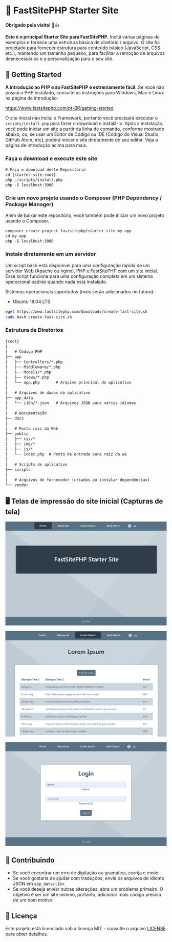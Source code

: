 # 🌟 FastSitePHP Starter Site

**Obrigado pela visita!** 🌠👍

**Este é o principal Starter Site para FastSitePHP.** Inclui várias páginas de exemplos e fornece uma estrutura básica de diretório / arquivo. O site foi projetado para fornecer estrutura para conteúdo básico (JavaScript, CSS etc.), mantendo um tamanho pequeno, para facilitar a remoção de arquivos desnecessários e a personalização para o seu site.

## :rocket: Getting Started

**A introdução ao PHP e ao FastSitePHP é extremamente fácil.** Se você não possui o PHP instalado, consulte as instruções para Windows, Mac e Linux na página de introdução:

https://www.fastsitephp.com/pt-BR/getting-started

O site inicial não inclui o Framework, portanto você precisará executar o `scripts/install.php` para fazer o download e instalá-lo. Após a instalação, você pode iniciar um site a partir da linha de comando, conforme mostrado abaixo, ou, se usar um Editor de Código ou IDE [Código do Visual Studio, GitHub Atom, etc], poderá iniciar o site diretamente do seu editor. Veja a página de introdução acima para mais.

### Faça o download e execute este site

~~~text
# Faça o download deste Repositório
cd {starter-site-root}
php ./scripts/install.php
php -S localhost:3000
~~~

### Crie um novo projeto usando o Composer (PHP Dependency / Package Manager)

Além de baixar este repositório, você também pode iniciar um novo projeto usando o Composer.

~~~text
composer create-project fastsitephp/starter-site my-app
cd my-app
php -S localhost:3000
~~~

### Instale diretamente em um servidor

Um script bash está disponível para uma configuração rápida de um servidor Web (Apache ou nginx), PHP e FastSitePHP com um site inicial. Esse script funciona para uma configuração completa em um sistema operacional padrão quando nada está instalado.

Sistemas operacionais suportados (mais serão adicionados no futuro):

* Ubuntu 18.04 LTS

~~~bash
wget https://www.fastsitephp.com/downloads/create-fast-site.sh
sudo bash create-fast-site.sh
~~~

### Estrutura de Diretórios

```text
{root}
|
|   # Código PHP
├── app
|   ├── Controllers/*.php
|   ├── Middleware/*.php
|   ├── Models/*.php
|   ├── Views/*.php
│   └── app.php       # Arquivo principal do aplicativo
│
|   # Arquivos de dados do aplicativo
├── app_data
│   └── i18n/*.json   # Arquivos JSON para vários idiomas
│
|   # Documentação
├── docs
│
|   # Pasta raiz da Web
├── public
|   ├── css/*
|   ├── img/*
|   ├── js/*
│   └── index.php  # Ponto de entrada para raiz da we
│
|   # Scripts de aplicativo
├── scripts
│
|   # Arquivos de fornecedor (criados ao instalar dependências)
└── vendor
```

## :desktop_computer: Telas de impressão do site inicial (Capturas de tela)

![Página inicial do site inicial](https://raw.githubusercontent.com/fastsitephp/static-files/master/img/starter_site/2020-01-10/home-page.png)

![Página de exemplo do site inicial](https://raw.githubusercontent.com/fastsitephp/static-files/master/img/starter_site/2020-01-10/data-page.png)

![Página de login do site inicial](https://raw.githubusercontent.com/fastsitephp/static-files/master/img/starter_site/2020-01-10/login-page.png)

## :handshake: Contribuindo

* Se você encontrar um erro de digitação ou gramática, corrija e envie.
* Se você gostaria de ajudar com traduções, envie os arquivos de idioma JSON em `app_data/i18n`.
* Se você deseja enviar outras alterações, abra um problema primeiro. O objetivo é ser um site mínimo, portanto, adicionar mais código precisa de um bom motivo.

## :memo: Licença

Este projeto está licenciado sob a licença MIT - consulte o arquivo [LICENSE](../LICENSE) para obter detalhes.
